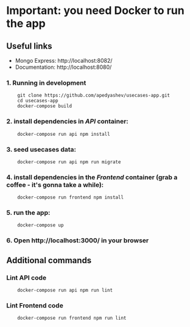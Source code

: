 # Important: you need Docker to run the app

## Useful links
* Mongo Express: http://localhost:8082/
* Documentation: http://localhost:8080/

### 1. Running in development
```
    git clone https://github.com/apedyashev/usecases-app.git
    cd usecases-app
    docker-compose build
```

### 2. install dependencies in *API* container:
```
	docker-compose run api npm install
```

### 3. seed usecases data:
```
	docker-compose run api npm run migrate
```

### 4. install dependencies in the *Frontend* container (grab a coffee - it's gonna take a while):
```
	docker-compose run frontend npm install
```

### 5. run the app:
```
	docker-compose up
```

### 6. Open http://localhost:3000/ in your browser


## Additional commands
### Lint API code
```
	docker-compose run api npm run lint
```

### Lint Frontend code
```
	docker-compose run frontend npm run lint
```

